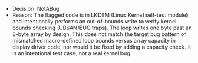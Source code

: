 - Decision: NotABug
- Reason: The flagged code is in LKDTM (Linux Kernel self-test module) and intentionally performs an out-of-bounds write to verify kernel bounds checking (UBSAN/BUG traps). The loop writes one byte past an 8-byte array by design. This does not match the target bug pattern of mismatched macro-defined loop bounds versus array capacity in display driver code, nor would it be fixed by adding a capacity check. It is an intentional test case, not a real kernel bug.
